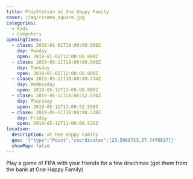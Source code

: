 ```yaml
---
title: PlayStation at One Happy Family
cover: /img/cinema_square.jpg
categories:
  - Kids
  - Computers
openingTimes:
  - close: 2018-01-01T19:00:00.000Z
    day: Monday
    open: 2018-01-01T12:00:00.000Z
  - close: 2019-05-11T18:00:00.000Z
    day: Tuesday
    open: 2018-01-01T12:00:00.000Z
  - close: 2019-05-11T18:00:49.734Z
    day: Wednesday
    open: 2019-05-11T11:00:00.000Z
  - close: 2019-05-11T18:00:52.574Z
    day: Thursday
    open: 2019-05-11T11:00:52.558Z
  - close: 2019-05-11T18:00:08.538Z
    day: Friday
    open: 2019-05-11T11:00:08.526Z
location:
  description: at One Happy Family
  geo: '{"type":"Point","coordinates":[23.5068723,37.7476837]}'
  showMap: false
---
```

Play a game of FIFA with your friends for a few drachmas (get them from the bank at One Happy Family)
